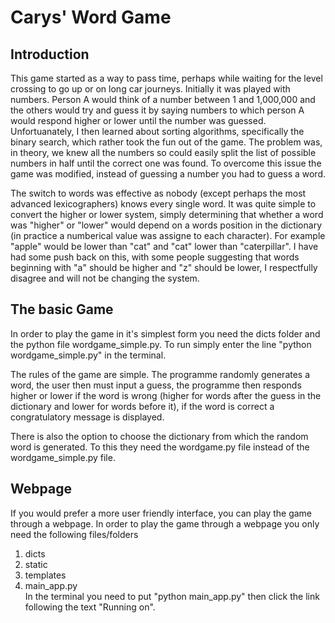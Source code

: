 # Carys' Word Game
## Introduction
This game started as a way to pass time, perhaps while waiting for the level crossing to go up or on long car journeys. Initially it was played with numbers. Person A would think of a number between 1 and 1,000,000 and the others would try and guess it by saying numbers to which person A would respond higher or lower until the number was guessed. Unfortuanately, I then learned about sorting algorithms, specifically the binary search, which rather took the fun out of the game. The problem was, in theory, we knew all the numbers so could easily split the list of possible numbers in half until the correct one was found. To overcome this issue the game was modified, instead of guessing a number you had to guess a word.  
  
The switch to words was effective as nobody (except perhaps the most advanced lexicographers) knows every single word. It was quite simple to convert the higher or lower system, simply determining that whether a word was "higher" or "lower" would depend on a words position in the dictionary (in practice a numberical value was assigne to each character). For example "apple" would be lower than "cat" and "cat" lower than "caterpillar". I have had some push back on this, with some people suggesting that words beginning with "a" should be higher and "z" should be lower, I respectfully disagree and will not be changing the system.

## The basic Game
In order to play the game in it's simplest form you need the dicts folder and the python file wordgame_simple.py. To run simply enter the line "python wordgame_simple.py" in the terminal.  
  
The rules of the game are simple. The programme randomly generates a word, the user then must input a guess, the programme then responds higher or lower if the word is wrong (higher for words after the guess in the dictionary and lower for words before it), if the word is correct a congratulatory message is displayed.  
  
There is also the option to choose the dictionary from which the random word is generated. To this they need the wordgame.py file instead of the wordgame_simple.py file.

## Webpage
If you would prefer a more user friendly interface, you can play the game through a webpage. In order to play the game through a webpage you only need the following files/folders  
1. dicts  
2. static  
3. templates  
4. main_app.py  
In the terminal you need to put "python main_app.py" then click the link following the text "Running on".
